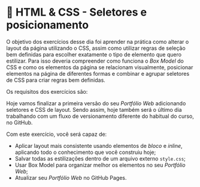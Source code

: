 # :pencil: HTML & CSS - Seletores e posicionamento

O objetivo dos exercícios desse dia foi aprender na prática como alterar o layout da página utilizando o CSS, assim como utilizar regras de seleção bem definidas para escolher exatamente o tipo de elemento que quero estilizar. Para isso deveria compreender como funciona o _Box Model_ do CSS e como os elementos da página se relacionam visualmente, posicionar elementos na página de diferentes formas e combinar e agrupar seletores de CSS para criar regras bem definidas.

Os requisitos dos exercícios são:

Hoje vamos finalizar a primeira versão do seu _Portfólio Web_ adicionando seletores e CSS de layout. Sendo assim, hoje também será o último dia trabalhando com um fluxo de versionamento diferente do habitual do curso, no GitHub.

Com este exercício, você será capaz de:

- Aplicar layout mais consistente usando elementos de _bloco_ e _inline_, aplicando todo o conhecimento que você construiu hoje;
- Salvar todas as estilizações dentro de um arquivo externo `style.css`;
- Usar Box Model para organizar melhor os elementos no seu _Portfólio Web_;
- Atualizar seu _Portfólio Web_ no GitHub Pages.
